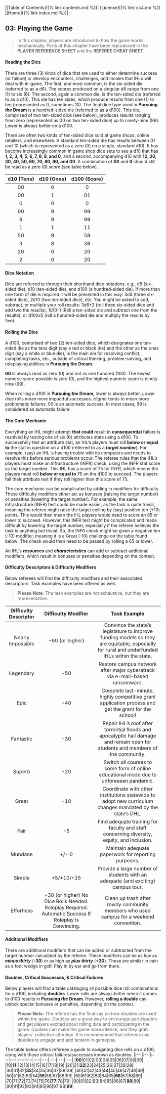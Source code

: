 |[Table of Contents]({% link contents.md %})| [License]({% link cc4.md %}) |[Home]({% link index.md %})|

## 03: Playing the Game
> In this chapter, players are introduced to how the game works mechanically. Parts of this chapter have been reproduced in the **PLAYER REFERENCE SHEET** and the **REFEREE CHEAT SHEET**.

#### Reading the Dice
There are three (3) kinds of dice that are used to either determine success (or failure) or develop encounters, challenges, and locales that IHLs will deal with in-game. The first, and most common, is the six-sided die (referred to as a d6). The scores produced on a singular d6 range from one (1) to six (6). The second, again a common die, is the ten-sided die (referred to as a d10). This die has ten sides, which produce results from one (1) to ten (represented as 0, sometimes 10). The final dice type used in **Pursuing *the* Dream** is a hundred-sided die (referred to as a d100). This die, comprised of two ten-sided dice (see below), produces results ranging from zero (represented as 00 on two ten-sided dice) up to ninety-nine (99). Lower is always better on a d100.

There are often two kinds of ten-sided dice sold at game shops, online retailers, and elsewhere. A standard ten-sided die has results between 01 and 10 (which is represented as a zero (0) on a single, standard d10). It has become increasingly common in game shop dice sets to see a d10 that has **1, 2, 3, 4, 5, 6, 7, 8, 9, and 0**, and a second, accompanying d10 with **10, 20, 30, 40, 50, 60, 70, 80, 90, and 00**. A combination of **00** and **0** should still be read as a zero (0) score (see table below).

| d10 (Tens)  | d10 (Ones) |d100 (Score) |
|:-------------:|:-------------:|:-------------:|
|00|0|0|
|00|1|01|
|0| 0| 0|
|90|9|99|
|9|9|99|
|1|1|11|
|50|9|59|
|3|8|38|
|20|0|20|
|2|0|20|

#### Dice Notation
Dice are referred to through their shorthand dice notations: e.g., d6 (six-sided die), d10 (ten-sided die), and d100 (a hundred-sided die). If more than one form of die is required it will be presented in this way: 3d6 (three six-sided dice), 2d10 (two ten-sided dice), etc. You might be asked to add, subtract, or multiple your roll results: 3d6+2 (roll three six-sided dice and add two the results), 1d10-1 (Roll a ten-sided die and subtract one from the results), or d100x5 (roll a hundred-sided die and multiply the results by five).

#### Rolling the Dice
A d100, comprised of two (2) ten-sided dice, which designates one ten-sided die as the tens digit (say a red or black die) and the other as the ones digit (say a white or blue die), is the main die for resolving conflict, completing tasks, etc., outside of critical thinking, problem-solving, and roleplaying abilities in **Pursuing *the* Dream**.

**00** is always read as zero (0) and not as one hundred (100). The lowest numeric score possible is zero (0), and the highest numeric score is ninety-nine (99).

When rolling a d100 in **Pursuing *the* Dream**, lower is always better. _Lower_ dice rolls mean more impactful successes. _Higher_ tends to mean more problematic failures. 00 is an automatic success. In most cases, 99 is considered an automatic failure.

#### The Core Mechanic
Everything an IHL might attempt **that could** result in **consequential** failure is resolved by testing one of six (6) attributes stats using a d100. To successfully test an attribute stat, an IHL’s players must roll **below or equal to** the stat in question on a d100 (referred to as a **_target number_**). For example, (say) an IHL is having trouble with its computers and needs to resolve this before serious problems occur. The referee rules that the IHL’s players must make an Infrastructure (INFR) check, using the INFR stat score as the target number. This IHL has a score of 75 for INFR, which means the players must roll **below or equal to** 75 on the d100 to succeed. The players fail their attribute test if they roll higher than this score of 75.

The core mechanic can be complicated by adding in modifiers for difficulty. These difficulty modifiers either act as bonuses (raising the target number) or penalties (lowering the target number). For example, the same Infrastructure (INFR) test could be made easier, as the task is quite trivial, meaning the referee might raise the target ceiling by (say) positive ten (+10) points. This would then mean the IHL players would need to score an 85 or lower to succeed. However, this INFR test might be complicated and made difficult by lowering the target number, especially if the referee believes the task is anything but trivial. So, the INFR check might be given a negative ten (-10) modifier, meaning it is a Great (-10) challenge on the table found below: The check would then need to be passed by rolling a 65 or lower.

An IHL’s **_resources_** and **_characteristics_** can add or subtract additional modifiers, which result in bonuses or penalties depending on the context.

#### Difficulty Descriptors & Difficulty Modifiers
Below referees will find the difficulty modifiers and their associated descriptors. Task examples have been offered as well.

>  **Please Note:** The task examples are not exhaustive, but they are representative.

| Difficulty Descriptor  | Difficulty Modifier |Task Example |
|:-------------:|:-------------:|:-------------:|
| Nearly Impossible | -60 (or higher) |Convince the state’s legislature to improve funding models so they are equitable, especially for rural and underfunded IHLs within the state.|
| Legendary | -50 |Restore campus network after major cyberattack via e-mail-based ransomware.|
| Epic | -40 |Complete last-minute, highly competitive grant application process and get the grant for the school!|
| Fantastic | -30 |Repair IHL’s roof after torrential floods and apocalyptic hail damage and remain open for students and members of the community.|
| Superb | -20 |Switch _all_ courses to some form of online educational mode due to unforeseen pandemic.|
| Great | -10 |Coordinate with other institutions statewide to adopt new curriculum changes mandated by the state’s DHL.|
| Fair | -5 |Find adequate training for faculty and staff concerning diversity, equity, and inclusion.|
| Mundane | +/- 0 |Maintain adequate paperwork for reporting purposes.|
| Simple | +5/+10/+15|Provide a large number of students with an adequate (and exciting) campus tour.|
| Effortless | +30 (or higher) No Dice Rolls Needed. Roleplay Required. Automatic Success If Roleplay Is Convincing.|Clean up trash after rowdy community members who used campus for a weekend convention.|

#### Additional Modifiers
There are additional modifiers that can be added or subtracted from the target number calculated by the referee. These modifiers can be as low as ***minus thirty*** (**-30**) or as high as ***plus thirty*** (**+30**). These are similar in vain as a foot wedge in golf. Play in by ear and go from there.

#### Doubles, Critical Successes, & Critical Failures
Below players will find a table cataloging all possible dice roll combinations for a d100, including **doubles**. Lower rolls are always better when it comes to d100 results in **Pursuing *the* Dream**. However, **rolling a double** can unlock special bonuses or penalties, depending on the context.

> **Please Note:** The referee has the final say on how doubles are used within the game. Doubles are a great way to encourage participation and get players excited about rolling dice and participating in the game. Doubles can make the game more intense, and they grab players’ collective attention. It is recommended that referees use doubles to engage and add tension in gameplay.

The table below offers referees a guide to navigating dice rolls on a d100, along with those critical failures/successes known as doubles.
|:--:|:--:|:--:|:--:|:--:|:--:|:--:|:--:|:--:|:--:|:--:|
|**00**|01|02|03|04|05|06|07|08|09|
|10|**11**|12|13|14|15|16|17|18|19|
|20|21|**22**|23|24|25|26|27|28|29|
|30|31|32|**33**|34|35|36|37|38|39|
|40|41|42|43|**44**|45|46|47|48|49|
|50|51|52|53|54|**55**|56|57|58|59|
|60|61|62|63|64|65|**66**|67|68|69|
|70|71|72|73|74|75|76|**77**|78|79|
|80|81|82|83|84|85|86|87|**88**|89|
|90|91|92|93|94|95|96|97|98|**99**|
